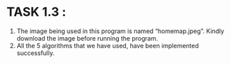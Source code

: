 # TASK 1.3 :
1. The image being used in this program is named “homemap.jpeg”. Kindly download the image before running the program. 
2. All the 5 algorithms that we have used, have been implemented successfully. 

